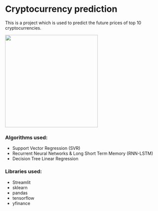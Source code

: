 # Cryptocurrency prediction
This is a project which is used to predict the future prices of top 10 cryptocurrencies.
<p align="left">
  <img width="300" height="300" src="https://user-images.githubusercontent.com/121101960/233796973-569ea752-0456-4040-962d-5a4c939102a2.png">
</p>

### Algorithms used:
* Support Vector Regression (SVR)
* Recurrent Neural Networks & Long Short Term Memory (RNN-LSTM)
* Decision Tree Linear Regression

### Libraries used:
* Streamlit
* sklearn
* pandas
* tensorflow
* yfinance
